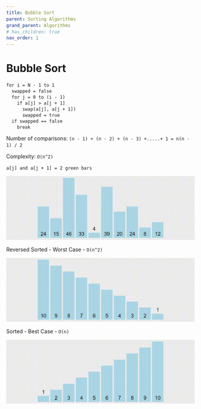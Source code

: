 ```yaml
---
title: Bubble Sort
parent: Sorting Algorithms
grand_parent: Algorithms
# has_children: true
nav_order: 1
---
```


# Bubble Sort

```
for i = N - 1 to 1
  swapped = false
  for j = 0 to (i - 1)
    if a[j] > a[j + 1]
      swap(a[j], a[j + 1])
      swapped = true
  if swapped == false
    break
```

Number of comparisons: `(n - 1) + (n - 2) + (n - 3) +.....+ 1 = n(n - 1) / 2`

Complexity: `O(n^2)`

```
a[j] and a[j + 1] = 2 green bars
```

![](/Algorithms/SortingAlgorithms/assets/Bubble.gif)

Reversed Sorted - Worst Case - `O(n^2)`

![](Algorithms/SortingAlgorithms/assets/Bubble1.gif)

Sorted - Best Case - `O(n)`

![](/assets/Sorting/Bubble2.gif)